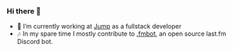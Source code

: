 ### Hi there 👋

- 💼 I’m currently working at [Jump](jump.nl) as a fullstack developer
- 🎶 In my spare time I mostly contribute to [.fmbot](https://github.com/fmbot-discord/fmbot), an open source last.fm Discord bot.


<!--
**th0mk/th0mk** is a ✨ _special_ ✨ repository because its `README.md` (this file) appears on your GitHub profile.

Here are some ideas to get you started:

- 🔭 I’m currently working on ...
- 🌱 I’m currently learning ...
- 👯 I’m looking to collaborate on ...
- 🤔 I’m looking for help with ...
- 💬 Ask me about ...
- 📫 How to reach me: ...
- 😄 Pronouns: ...
- ⚡ Fun fact: ...
-->
